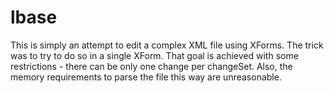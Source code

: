 # lbase

This is simply an attempt to edit a complex XML file using XForms. 
The trick was to try to do so in a single XForm.  That goal is 
achieved with some restrictions - there can be only one change 
per changeSet.  Also, the memory requirements to parse the file
this way are unreasonable. 

